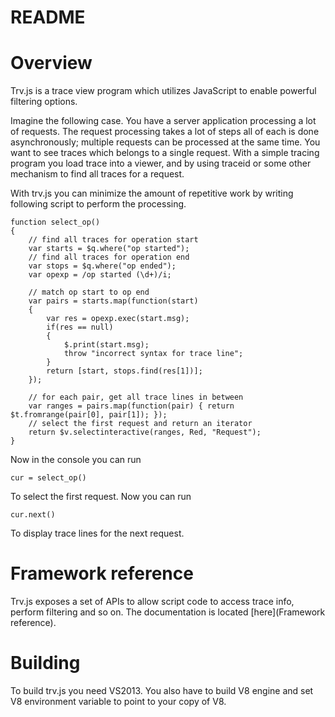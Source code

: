 # README #

# Overview
Trv.js is a trace view program which utilizes JavaScript to enable powerful filtering options. 

Imagine the following case. You have a server application processing a lot of requests. The request processing takes a lot of steps all of each is done asynchronously; multiple requests can be processed at the same time. You want to see traces which belongs to a single request. With a simple tracing program you load trace into a viewer, and by using traceid or some other mechanism to find all traces for a request.

With trv.js you can minimize the amount of repetitive work by writing following script to perform the processing.

    function select_op()	
    {
        // find all traces for operation start
        var starts = $q.where("op started");
        // find all traces for operation end
        var stops = $q.where("op ended");
        var opexp = /op started (\d+)/i;

        // match op start to op end
        var pairs = starts.map(function(start) 
        {
            var res = opexp.exec(start.msg);
            if(res == null)
            {
                $.print(start.msg);
                throw "incorrect syntax for trace line";
            }
            return [start, stops.find(res[1])]; 
        });
 
        // for each pair, get all trace lines in between
        var ranges = pairs.map(function(pair) { return $t.fromrange(pair[0], pair[1]); }); 
        // select the first request and return an iterator
        return $v.selectinteractive(ranges, Red, "Request");
    }

Now in the console you can run

    cur = select_op()

To select the first request. Now you can run

    cur.next()

To display trace lines for the next request.

# Framework reference
Trv.js exposes a set of APIs to allow script code to access trace info, perform filtering and so on. The documentation is located [here](Framework reference). 

# Building
To build trv.js you need VS2013. You also have to build V8 engine and set V8 environment variable to point to your copy of V8.
